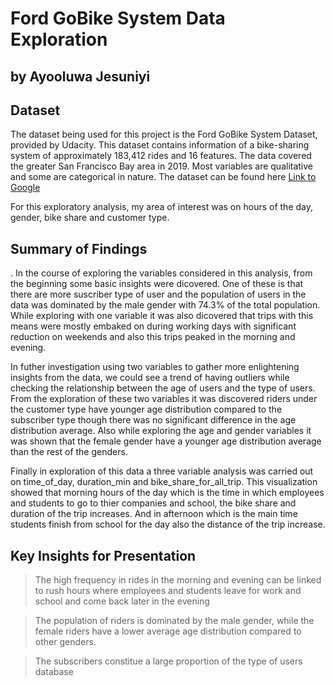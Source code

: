 # Ford GoBike System Data Exploration
## by Ayooluwa Jesuniyi


## Dataset

The dataset being used for this project is the Ford GoBike System Dataset, provided by Udacity. This dataset contains information of a bike-sharing system of approximately 183,412 rides and 16 features. The data covered the greater San Francisco Bay area in 2019. Most variables are qualitative and some are categorical in nature.
The dataset can be found here [Link to Google](https://www.google.com/url?q=https://video.udacity-data.com/topher/2020/October/5f91cf38_201902-fordgobike-tripdata/201902-fordgobike-tripdata.csv&sa=D&source=editors&ust=1660662965258880&usg=AOvVaw2t_q6Ft_nAdtRZC-rITRF0)


For this exploratory analysis, my area of interest was on hours of the day, gender, bike share  and customer type. 

## Summary of Findings
.
In the course of exploring the variables considered in this analysis, from the beginning some basic insights were dicovered. One of these is that there are more suscriber type of user and the population of users in the data was dominated by the male gender with 74.3% of the total population. While exploring with one variable it was also dicovered that trips with this means were mostly embaked on during working days with significant reduction on weekends and also this trips peaked in the morning and evening.

In futher investigation using two variables to gather more enlightening insights from the data, we could see a trend of having outliers while checking the relationship between the age of users and the type of users. From the exploration of these two variables it was discovered riders under the customer type have younger age distribution compared to the subscriber type though there was no significant difference in the age distribution average. Also while exploring the age and gender variables it was shown that the female gender have a younger age distribution average than the rest of the genders.

Finally in exploration of this data a three variable analysis was carried out on time_of_day, duration_min and bike_share_for_all_trip. This visualization showed that morning hours of the day which is the time in which employees and students to go to thier companies and school, the bike share and duration of the trip increases. And in afternoon which is the main time students finish from school for the day also the distance of the trip increase.

## Key Insights for Presentation

>The high frequency in rides in the morning and evening can be linked to rush hours where employees and students leave for work and school and come back later in the evening

> The population of riders is dominated by the male gender, while the female riders have a lower average age distribution compared to other genders.

> The subscribers constitue a large proportion of the type of users database